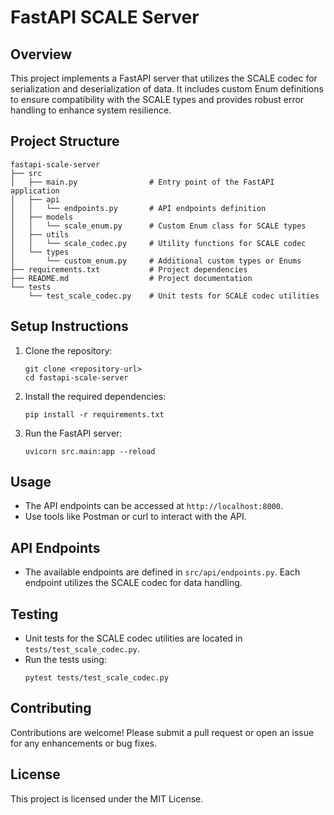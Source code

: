 # FastAPI SCALE Server

## Overview
This project implements a FastAPI server that utilizes the SCALE codec for serialization and deserialization of data. It includes custom Enum definitions to ensure compatibility with the SCALE types and provides robust error handling to enhance system resilience.

## Project Structure
```
fastapi-scale-server
├── src
│   ├── main.py                # Entry point of the FastAPI application
│   ├── api
│   │   └── endpoints.py       # API endpoints definition
│   ├── models
│   │   └── scale_enum.py      # Custom Enum class for SCALE types
│   ├── utils
│   │   └── scale_codec.py     # Utility functions for SCALE codec
│   └── types
│       └── custom_enum.py     # Additional custom types or Enums
├── requirements.txt           # Project dependencies
├── README.md                  # Project documentation
└── tests
    └── test_scale_codec.py    # Unit tests for SCALE codec utilities
```

## Setup Instructions
1. Clone the repository:
   ```
   git clone <repository-url>
   cd fastapi-scale-server
   ```

2. Install the required dependencies:
   ```
   pip install -r requirements.txt
   ```

3. Run the FastAPI server:
   ```
   uvicorn src.main:app --reload
   ```

## Usage
- The API endpoints can be accessed at `http://localhost:8000`.
- Use tools like Postman or curl to interact with the API.

## API Endpoints
- The available endpoints are defined in `src/api/endpoints.py`. Each endpoint utilizes the SCALE codec for data handling.

## Testing
- Unit tests for the SCALE codec utilities are located in `tests/test_scale_codec.py`.
- Run the tests using:
   ```
   pytest tests/test_scale_codec.py
   ```

## Contributing
Contributions are welcome! Please submit a pull request or open an issue for any enhancements or bug fixes.

## License
This project is licensed under the MIT License.